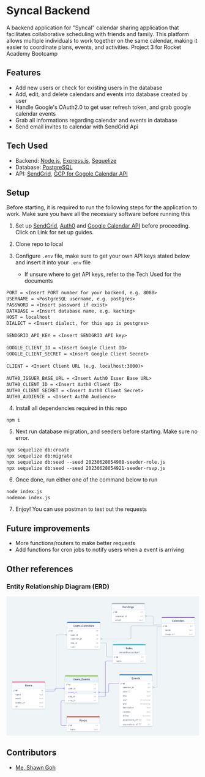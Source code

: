 # Syncal Backend

A backend application for "Syncal" calendar sharing application that facilitates collaborative scheduling with friends and family. This platform allows multiple individuals to work together on the same calendar, making it easier to coordinate plans, events, and activities.
Project 3 for Rocket Academy Bootcamp

## Features

- Add new users or check for existing users in the database
- Add, edit, and delete calendars and events into database created by user
- Handle Google's OAuth2.0 to get user refresh token, and grab google calendar events
- Grab all informations regarding calendar and events in database
- Send email invites to calendar with SendGrid Api

## Tech Used

- Backend: [Node.js](https://nodejs.org/en), [Express.js](https://expressjs.com/), [Sequelize](https://sequelize.org/)
- Database: [PostgreSQL](https://www.postgresql.org/)
- API: [SendGrid](https://sendgrid.com/), [GCP for Gogole Calendar API](https://cloud.google.com/)

## Setup

Before starting, it is required to run the following steps for the application to work. Make sure you have all the necessary software before running this

1. Set up [SendGrid](https://www.youtube.com/watch?v=qFDgH6dHRA4&ab_channel=MafiaCodes), [Auth0](https://www.youtube.com/watch?v=jgKRnhJBfpQ&t=332s&ab_channel=codeSTACKr) and [Google Calendar API](https://www.youtube.com/watch?v=njjGOz3L4WU&t=1s&ab_channel=RobotSquad) before proceeding. Click on Link for set up guides.

2. Clone repo to local

3. Configure `.env` file, make sure to get your own API keys stated below and insert it into your `.env` file
   - If unsure where to get API keys, refer to the Tech Used for the documents

```
PORT = <Insert PORT number for your backend, e.g. 8080>
USERNAME = <PostgreSQL username, e.g. postgres>
PASSWORD = <Insert password if exist>
DATABASE = <Insert database name, e.g. kaching>
HOST = localhost
DIALECT = <Insert dialect, for this app is postgres>

SENDGRID_API_KEY = <Insert SENDGRID API key>

GOOGLE_CLIENT_ID = <Insert Google Client ID>
GOOGLE_CLIENT_SECRET = <Insert Google Client Secret>

CLIENT = <Insert Client URL (e.g. localhost:3000)>

AUTH0_ISSUER_BASE_URL = <Insert Auth0 Isser Base URL>
AUTH0_CLIENT_ID = <Insert Auth0 Client ID>
AUTH0_CLIENT_SECRET = <Insert Auth0 Client Secret>
AUTH0_AUDIENCE = <Insert Auth0 Audience>
```

4. Install all dependencies required in this repo

```
npm i
```

5. Next run database migration, and seeders before starting. Make sure no error.

```
npx sequelize db:create
npx sequelize db:migrate
npx sequelize db:seed --seed 20230628054908-seeder-role.js
npx sequelize db:seed --seed 20230628054921-seeder-rsvp.js
```

6. Once done, run either one of the command below to run

```
node index.js
nodemon index.js
```

7. Enjoy! You can use postman to test out the requests

## Future improvements

- More functions/routers to make better requests
- Add functions for cron jobs to notify users when a event is arriving

## Other references

### Entity Relationship Diagram (ERD)

<img src="./assets/erd.png" alt="ERD" />

## Contributors

- [Me, Shawn Goh](https://github.com/shawn-goh24)
